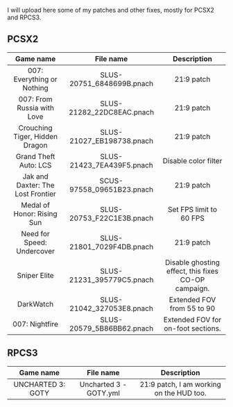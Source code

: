I will upload here some of my patches and other fixes, mostly for PCSX2 and RPCS3.

## PCSX2
|           **Game name**           |       **File name**       |                   **Description**                   |
|:---------------------------------:|:-------------------------:|:---------------------------------------------------:|
| 007: Everything or Nothing        | SLUS-20751_6848699B.pnach | 21:9 patch                                          |
| 007: From Russia with Love        | SLUS-21282_22DC8EAC.pnach | 21:9 patch                                          |
| Crouching Tiger, Hidden Dragon    | SLUS-21027_EB198738.pnach | 21:9 patch                                          |
| Grand Theft Auto: LCS             | SLUS-21423_7EA439F5.pnach | Disable color filter                                |
| Jak and Daxter: The Lost Frontier | SCUS-97558_09651B23.pnach | 21:9 patch                                          |
| Medal of Honor: Rising Sun        | SLUS-20753_F22C1E3B.pnach | Set FPS limit to 60 FPS                             |
| Need for Speed: Undercover        | SLUS-21801_7029F4DB.pnach | 21:9 patch                                          |
| Sniper Elite                      | SLUS-21231_395779C5.pnach | Disable ghosting effect, this fixes CO-OP campaign. |
| DarkWatch                         | SLUS-21042_327053E8.pnach | Extended FOV from 55 to 90                          |
| 007: Nightfire                    | SLUS-20579_5B86BB62.pnach | Extended FOV for on-foot sections.                  |

## RPCS3
|   **Game name**   |      **File name**     |              **Description**             |
|:-----------------:|:----------------------:|:----------------------------------------:|
| UNCHARTED 3: GOTY | Uncharted 3 - GOTY.yml | 21:9 patch, I am working on the HUD too. |
